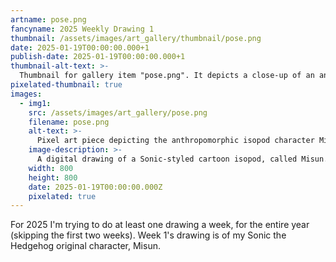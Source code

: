 ```yaml
---
artname: pose.png
fancyname: 2025 Weekly Drawing 1
thumbnail: /assets/images/art_gallery/thumbnail/pose.png
date: 2025-01-19T00:00:00.000+1
publish-date: 2025-01-19T00:00:00.000+1
thumbnail-alt-text: >-
  Thumbnail for gallery item "pose.png". It depicts a close-up of an anthropomorphic isopod character.
pixelated-thumbnail: true
images:
  - img1:
    src: /assets/images/art_gallery/pose.png
    filename: pose.png
    alt-text: >-
      Pixel art piece depicting the anthropomorphic isopod character Misun.
    image-description: >-
      A digital drawing of a Sonic-styled cartoon isopod, called Misun. He has grey skin and a light teal shell. He is wearing green boots with gold buckles and on one hand a white glove with a gold wristband. On the other hand he wears a large cartoonish grey drill. He is raising the drill up and looking towards the viewer. He is depicted against a blue checkerboard background.
    width: 800
    height: 800
    date: 2025-01-19T00:00:00.000Z
    pixelated: true
---
```

<p>
	For 2025 I'm trying to do at least one drawing a week, for the entire year (skipping the first two weeks). Week 1's drawing is of my Sonic the Hedgehog original character, Misun.
</p>
